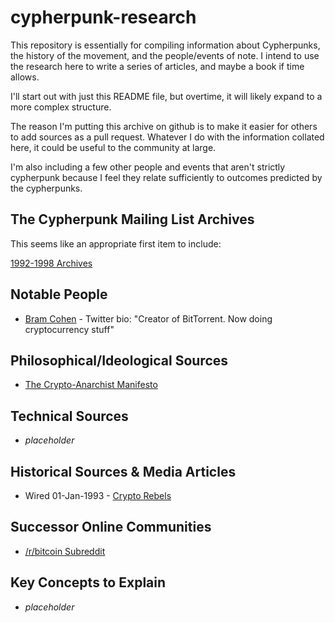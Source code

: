 # cypherpunk-research
This repository is essentially for compiling information about Cypherpunks, the history of the movement, and the people/events of note. I intend to use the research here to write a series of articles, and maybe a book if time allows.

I'll start out with just this README file, but overtime, it will likely expand to a more complex structure.

The reason I'm putting this archive on github is to make it easier for others to add sources as a pull request. Whatever I do with the information collated here, it could be useful to the community at large.

I'm also including a few other people and events that aren't strictly cypherpunk because I feel they relate sufficiently to outcomes predicted by the cypherpunks.

## The Cypherpunk Mailing List Archives

This seems like an appropriate first item to include:

[1992-1998 Archives](https://github.com/Famicoman/cypherpunks-mailing-list-archives/tree/master/cryptome.org)

## Notable People

* [Bram Cohen](people/bram_cohen.md) - Twitter bio: "Creator of BitTorrent. Now doing cryptocurrency stuff"

## Philosophical/Ideological Sources

* [The Crypto-Anarchist Manifesto](https://www.activism.net/cypherpunk/crypto-anarchy.html)

## Technical Sources

* _placeholder_

## Historical Sources & Media Articles

* Wired 01-Jan-1993 - [Crypto Rebels](https://www.wired.com/1993/02/crypto-rebels/)

## Successor Online Communities

* [/r/bitcoin Subreddit](https://www.reddit.com/r/Bitcoin/)

## Key Concepts to Explain

* _placeholder_


